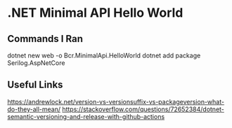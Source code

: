 # .NET Minimal API Hello World

## Commands I Ran

dotnet new web -o Bcr.MinimalApi.HelloWorld
dotnet add package Serilog.AspNetCore

## Useful Links

https://andrewlock.net/version-vs-versionsuffix-vs-packageversion-what-do-they-all-mean/
https://stackoverflow.com/questions/72652384/dotnet-semantic-versioning-and-release-with-github-actions
